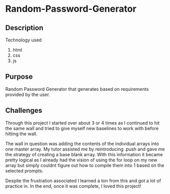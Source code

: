 # Random-Password-Generator
 
## Description
Technology used
1. html
2. css
3. js

## Purpose
Random Password Generator that generates based on requirements provided by the user. 

## Challenges 
Through this project I started over about 3 or 4 times as I continued to hit the same wall and tried to give myself new baselines to work with before hitting the wall.

The wall in question was adding the contents of the individual arrays into one master array. My tutor assisted me by reintroducing .push and gave me the strategy of creating a base blank array. With this information it became pretty logical as I already had the vision of using the for loop on my new array but simply couldnt figure out how to compile them into 1 based on the selected prompts. 

Despite the frustration associated I learned a ton from this and got a lot of practice in. In the end, once it was complete, I loved this project!





